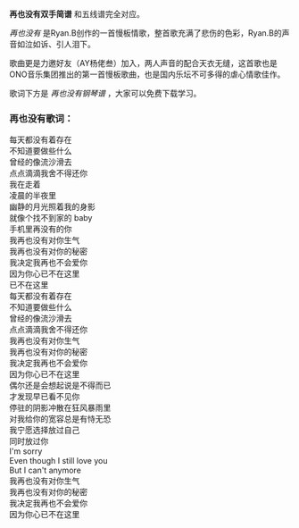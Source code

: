 

**再也没有双手简谱** 和五线谱完全对应。

_再也没有_ 是Ryan.B创作的一首慢板情歌，整首歌充满了悲伤的色彩，Ryan.B的声音如泣如诉、引人泪下。

歌曲更是力邀好友（AY杨佬叁）加入，两人声音的配合天衣无缝，这首歌也是ONO音乐集团推出的第一首慢板歌曲，也是国内乐坛不可多得的虐心情歌佳作。

歌词下方是 _再也没有钢琴谱_ ，大家可以免费下载学习。

### 再也没有歌词：

每天都没有着存在  
不知道要做些什么  
曾经的像流沙滑去  
点点滴滴我舍不得还你  
我在走着  
凌晨的半夜里  
幽静的月光照着我的身影  
就像个找不到家的 baby  
手机里再没有的你  
我再也没有对你生气  
我再也没有对你的秘密  
我决定我再也不会爱你  
因为你心已不在这里  
已不在这里  
每天都没有着存在  
不知道要做些什么  
曾经的像流沙滑去  
点点滴滴我舍不得还你  
我再也没有对你生气  
我再也没有对你的秘密  
我决定我再也不会爱你  
因为你心已不在这里  
偶尔还是会想起说是不得而已  
才发现早已看不见你  
停驻的阴影冲散在狂风暴雨里  
对我给你的宽容总是有恃无恐  
我宁愿选择放过自己  
同时放过你  
I'm sorry  
Even though I still love you  
But I can't anymore  
我再也没有对你生气  
我再也没有对你的秘密  
我决定我再也不会爱你  
因为你心已不在这里

